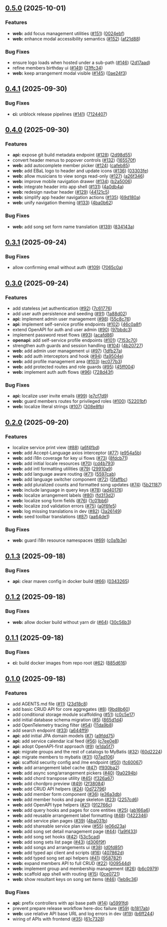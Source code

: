 ## [0.5.0](https://github.com/homeputers/ebal-v2/compare/v0.4.1...v0.5.0) (2025-10-01)

### Features

* **web:** add focus management utilities ([#151](https://github.com/homeputers/ebal-v2/issues/151)) ([0024ebf](https://github.com/homeputers/ebal-v2/commit/0024ebfb9145eda109dabc6350f4f635e97dd4cc))
* **web:** enhance modal accessibility semantics ([#152](https://github.com/homeputers/ebal-v2/issues/152)) ([af21d88](https://github.com/homeputers/ebal-v2/commit/af21d88fe76994cad9d3f7104285a5dcbbb3d5fa))

### Bug Fixes

* ensure logo loads when hosted under a sub-path ([#146](https://github.com/homeputers/ebal-v2/issues/146)) ([2d17aad](https://github.com/homeputers/ebal-v2/commit/2d17aad1e4e345432a9500f54df278cedad1357c))
* refine members birthday ui ([#149](https://github.com/homeputers/ebal-v2/issues/149)) ([31ffc34](https://github.com/homeputers/ebal-v2/commit/31ffc345841e7b1e582c5ff689c8c96336fa38a9))
* **web:** keep arrangement modal visible ([#145](https://github.com/homeputers/ebal-v2/issues/145)) ([0ae24f3](https://github.com/homeputers/ebal-v2/commit/0ae24f3337d8313460520419ae3ec26a76b80b33))
## [0.4.1](https://github.com/homeputers/ebal-v2/compare/v0.4.0...v0.4.1) (2025-09-30)

### Bug Fixes

* **ci:** unblock release pipelines ([#141](https://github.com/homeputers/ebal-v2/issues/141)) ([7124407](https://github.com/homeputers/ebal-v2/commit/7124407163f232be9d7ac2e12c083f1858ed08c8))
## [0.4.0](https://github.com/homeputers/ebal-v2/compare/v0.3.1...v0.4.0) (2025-09-30)

### Features

* **api:** expose git build metadata endpoint ([#128](https://github.com/homeputers/ebal-v2/issues/128)) ([2d98d55](https://github.com/homeputers/ebal-v2/commit/2d98d558b1b9fdda2cf38ed8ccf5b4720c2c3089))
* convert header menus to popover controls ([#132](https://github.com/homeputers/ebal-v2/issues/132)) ([165570f](https://github.com/homeputers/ebal-v2/commit/165570f01d34f2f19ca4e5eacd13415265e98954))
* **web:** add autocomplete member picker ([#124](https://github.com/homeputers/ebal-v2/issues/124)) ([cafeb85](https://github.com/homeputers/ebal-v2/commit/cafeb8528bdf83ffe399910eea3a37fc255ecb52))
* **web:** add EBaL logo to header and update icons ([#136](https://github.com/homeputers/ebal-v2/issues/136)) ([03303fe](https://github.com/homeputers/ebal-v2/commit/03303fe3376eef00afe1d0f092e8609fd42b9655))
* **web:** allow musicians to view songs read-only ([#127](https://github.com/homeputers/ebal-v2/issues/127)) ([a26f346](https://github.com/homeputers/ebal-v2/commit/a26f346e744546045b426921e9a418af5e7ce0f9))
* **web:** improve mobile navigation drawer ([#134](https://github.com/homeputers/ebal-v2/issues/134)) ([b2a5006](https://github.com/homeputers/ebal-v2/commit/b2a500629e5e9e8f087b3f4259e83a3db2c0ca29))
* **web:** integrate header into app shell ([#131](https://github.com/homeputers/ebal-v2/issues/131)) ([4a0db4a](https://github.com/homeputers/ebal-v2/commit/4a0db4a560f91fedb9854b0f2f50b364dfa4e6e1))
* **web:** redesign navbar header ([#129](https://github.com/homeputers/ebal-v2/issues/129)) ([44121c5](https://github.com/homeputers/ebal-v2/commit/44121c56ceb85508cde04aa8db50fd921b27f144))
* **web:** simplify app header navigation actions ([#135](https://github.com/homeputers/ebal-v2/issues/135)) ([69d180a](https://github.com/homeputers/ebal-v2/commit/69d180adc11444fdb95a74116cb30b88db90f61d))
* **web:** unify navigation theming ([#133](https://github.com/homeputers/ebal-v2/issues/133)) ([4ba0b62](https://github.com/homeputers/ebal-v2/commit/4ba0b625fcdbdf1fc810000c31d987e97e0c4ecf))

### Bug Fixes

* **web:** add song set form name translation ([#139](https://github.com/homeputers/ebal-v2/issues/139)) ([834143a](https://github.com/homeputers/ebal-v2/commit/834143ac69478ff0e9420c0ca256cb690d934971))
## [0.3.1](https://github.com/homeputers/ebal-v2/compare/v0.3.0...v0.3.1) (2025-09-24)

### Bug Fixes

* allow confirming email without auth ([#109](https://github.com/homeputers/ebal-v2/issues/109)) ([7065c0a](https://github.com/homeputers/ebal-v2/commit/7065c0ad9f9794662c765bf2767a6f4d10638162))
## [0.3.0](https://github.com/homeputers/ebal-v2/compare/v0.2.0...v0.3.0) (2025-09-24)

### Features

* add stateless jwt authentication ([#92](https://github.com/homeputers/ebal-v2/issues/92)) ([7c61776](https://github.com/homeputers/ebal-v2/commit/7c617761092f75eb213715346589cf71ebcec0b4))
* add user auth persistence and seeding ([#91](https://github.com/homeputers/ebal-v2/issues/91)) ([1a88d02](https://github.com/homeputers/ebal-v2/commit/1a88d02c4e958fb8bb7309efb03d4ff0c0005867))
* **api:** implement admin user management ([#98](https://github.com/homeputers/ebal-v2/issues/98)) ([55c8c76](https://github.com/homeputers/ebal-v2/commit/55c8c760b7f76a9dd2d01eb602c5a62848baa001))
* **api:** implement self-service profile endpoints ([#102](https://github.com/homeputers/ebal-v2/issues/102)) ([46c0a8f](https://github.com/homeputers/ebal-v2/commit/46c0a8fde3210a56e9aa3dfa4d1c6909196edb61))
* extend OpenAPI for auth and user admin ([#90](https://github.com/homeputers/ebal-v2/issues/90)) ([97bbdc3](https://github.com/homeputers/ebal-v2/commit/97bbdc324e313bf6ed11e4621e3163627f56cedb))
* implement password reset flows ([#93](https://github.com/homeputers/ebal-v2/issues/93)) ([acafd86](https://github.com/homeputers/ebal-v2/commit/acafd86d5fa852ebba8bf9fe9944c5cdf3e6c175))
* **openapi:** add self-service profile endpoints ([#101](https://github.com/homeputers/ebal-v2/issues/101)) ([7153c70](https://github.com/homeputers/ebal-v2/commit/7153c7084d0af310b6294f2934f22292a1892018))
* strengthen auth guards and session handling ([#104](https://github.com/homeputers/ebal-v2/issues/104)) ([4b20727](https://github.com/homeputers/ebal-v2/commit/4b20727e6268c903513ee1f3f0c0762c14eb6988))
* **web:** add admin user management ui ([#97](https://github.com/homeputers/ebal-v2/issues/97)) ([1dfb27a](https://github.com/homeputers/ebal-v2/commit/1dfb27ad843edabd05de1ceaf6d8d18c65749ba3))
* **web:** add auth interceptors and hook ([#94](https://github.com/homeputers/ebal-v2/issues/94)) ([fa9504e](https://github.com/homeputers/ebal-v2/commit/fa9504ee62526613ef9dc0186450ec0b4009e4e7))
* **web:** add profile management area ([#103](https://github.com/homeputers/ebal-v2/issues/103)) ([ec077b3](https://github.com/homeputers/ebal-v2/commit/ec077b3074b8d742e398f526063a702ecf05288c))
* **web:** add protected routes and role guards ([#95](https://github.com/homeputers/ebal-v2/issues/95)) ([45ff004](https://github.com/homeputers/ebal-v2/commit/45ff00444e6a53f5bb3ed5d825803c7acb432fa5))
* **web:** implement auth auth flows ([#96](https://github.com/homeputers/ebal-v2/issues/96)) ([728d43f](https://github.com/homeputers/ebal-v2/commit/728d43f011f3b11ee22071f943593cc851a8d5e5))

### Bug Fixes

* **api:** localize user invite emails ([#99](https://github.com/homeputers/ebal-v2/issues/99)) ([e7cf7d9](https://github.com/homeputers/ebal-v2/commit/e7cf7d99dcbf0f94cab6d29de67082f051c38516))
* **web:** guard members routes for privileged roles ([#100](https://github.com/homeputers/ebal-v2/issues/100)) ([52201bf](https://github.com/homeputers/ebal-v2/commit/52201bfb17b1edd8ddd58ec965160465bde7b2d5))
* **web:** localize literal strings ([#107](https://github.com/homeputers/ebal-v2/issues/107)) ([308e8fb](https://github.com/homeputers/ebal-v2/commit/308e8fb2a2fd6ab57c1559831471460f361c7f19))
## [0.2.0](https://github.com/homeputers/ebal-v2/compare/v0.1.3...v0.2.0) (2025-09-20)

### Features

* localize service print view ([#88](https://github.com/homeputers/ebal-v2/issues/88)) ([a6f4fbd](https://github.com/homeputers/ebal-v2/commit/a6f4fbdc4be8166024f526cd27e8c90de13fc6f1))
* **web:** add Accept-Language axios interceptor ([#77](https://github.com/homeputers/ebal-v2/issues/77)) ([e954a5b](https://github.com/homeputers/ebal-v2/commit/e954a5b5387d579588c60787d683c5930ec73859))
* **web:** add i18n coverage for key ui flows ([#73](https://github.com/homeputers/ebal-v2/issues/73)) ([8fdcb71](https://github.com/homeputers/ebal-v2/commit/8fdcb7180520cd125d4aa33b96e981921d598754))
* **web:** add initial locale resources ([#70](https://github.com/homeputers/ebal-v2/issues/70)) ([cd4b793](https://github.com/homeputers/ebal-v2/commit/cd4b793e087a8bf55981f395931816a8b827c96b))
* **web:** add intl formatting utilities ([#79](https://github.com/homeputers/ebal-v2/issues/79)) ([29910a9](https://github.com/homeputers/ebal-v2/commit/29910a9d89bccdc2b30dd8f215273a1cd0556af6))
* **web:** add language aware routing ([#71](https://github.com/homeputers/ebal-v2/issues/71)) ([5597cab](https://github.com/homeputers/ebal-v2/commit/5597cab0f4d8e211efaa5585ecec4b2f5a64a441))
* **web:** add language switcher component ([#72](https://github.com/homeputers/ebal-v2/issues/72)) ([5faffbc](https://github.com/homeputers/ebal-v2/commit/5faffbc3881b383a9ae54a0b3e072278c407d5e3))
* **web:** add pluralized counts and formatted song updates ([#74](https://github.com/homeputers/ebal-v2/issues/74)) ([5b21187](https://github.com/homeputers/ebal-v2/commit/5b211873012f0785c82b23aaa9411fe4f92e89a3))
* **web:** include language in query keys ([#78](https://github.com/homeputers/ebal-v2/issues/78)) ([ad40176](https://github.com/homeputers/ebal-v2/commit/ad4017672a7b65aaaaac5b243c6341327d963f83))
* **web:** localize arrangement labels ([#80](https://github.com/homeputers/ebal-v2/issues/80)) ([fd313d2](https://github.com/homeputers/ebal-v2/commit/fd313d266b5849d06f97f817acfcf97e0246f178))
* **web:** localize song form fields ([#76](https://github.com/homeputers/ebal-v2/issues/76)) ([1c01bb6](https://github.com/homeputers/ebal-v2/commit/1c01bb63d2d2c15de073e3f2590ebdfb35089a83))
* **web:** localize zod validation errors ([#75](https://github.com/homeputers/ebal-v2/issues/75)) ([a0f6fe5](https://github.com/homeputers/ebal-v2/commit/a0f6fe51966bd0ac93a8aa523b71327d40c0f5da))
* **web:** log missing translations in dev ([#82](https://github.com/homeputers/ebal-v2/issues/82)) ([3a26149](https://github.com/homeputers/ebal-v2/commit/3a26149052ebbdd94170d72aba5ca8b978ff90eb))
* **web:** seed toolbar translations ([#87](https://github.com/homeputers/ebal-v2/issues/87)) ([aa64de1](https://github.com/homeputers/ebal-v2/commit/aa64de12f9f626bb9c722acaf0a3d2e4540202c3))

### Bug Fixes

* **web:** guard i18n resource namespaces ([#69](https://github.com/homeputers/ebal-v2/issues/69)) ([c0a1b3e](https://github.com/homeputers/ebal-v2/commit/c0a1b3ef05e1d8a74c40e11209340645f079123e))
## [0.1.3](https://github.com/homeputers/ebal-v2/compare/v0.1.2...v0.1.3) (2025-09-18)

### Bug Fixes

* **api:** clear maven config in docker build ([#66](https://github.com/homeputers/ebal-v2/issues/66)) ([0343265](https://github.com/homeputers/ebal-v2/commit/03432650cdbd4de85343dda70d256c90912cf95f))
## [0.1.2](https://github.com/homeputers/ebal-v2/compare/v0.1.1...v0.1.2) (2025-09-18)

### Bug Fixes

* **web:** allow docker build without yarn dir ([#64](https://github.com/homeputers/ebal-v2/issues/64)) ([30c56b3](https://github.com/homeputers/ebal-v2/commit/30c56b39cee9fa120c66dc168386ab0f19fe1966))
## [0.1.1](https://github.com/homeputers/ebal-v2/compare/v0.1.0...v0.1.1) (2025-09-18)

### Bug Fixes

* **ci:** build docker images from repo root ([#62](https://github.com/homeputers/ebal-v2/issues/62)) ([885d616](https://github.com/homeputers/ebal-v2/commit/885d616a6074d12a176d24b8e408d67de3dafe91))
## [0.1.0](https://github.com/homeputers/ebal-v2/compare/865d1d4e266d7aa8061ef3e390883a4e9a0d734c...v0.1.0) (2025-09-18)

### Features

* add AGENTS.md file ([#11](https://github.com/homeputers/ebal-v2/issues/11)) ([23d18c8](https://github.com/homeputers/ebal-v2/commit/23d18c8d42e0b9126bde8afebef7da9571e68161))
* add basic CRUD API for core aggregates ([#8](https://github.com/homeputers/ebal-v2/issues/8)) ([9bd8b60](https://github.com/homeputers/ebal-v2/commit/9bd8b60e5400b2de5f380702bb9fa760fb5c6bfd))
* add conditional storage module scaffolding ([#51](https://github.com/homeputers/ebal-v2/issues/51)) ([c0c5e17](https://github.com/homeputers/ebal-v2/commit/c0c5e17146da42ccc24303d29462b540c2270055))
* add initial database schema migration ([#5](https://github.com/homeputers/ebal-v2/issues/5)) ([865d1d4](https://github.com/homeputers/ebal-v2/commit/865d1d4e266d7aa8061ef3e390883a4e9a0d734c))
* add OpenTelemetry tracing filter ([#54](https://github.com/homeputers/ebal-v2/issues/54)) ([11da9b8](https://github.com/homeputers/ebal-v2/commit/11da9b8379b97cebe348323694da9e9eb50f49cd))
* add search endpoint ([#33](https://github.com/homeputers/ebal-v2/issues/33)) ([a644ff9](https://github.com/homeputers/ebal-v2/commit/a644ff91f98583a72bd6e5100d68982d09d3ca61))
* **api:** add initial JPA domain models ([#7](https://github.com/homeputers/ebal-v2/issues/7)) ([a9fdd75](https://github.com/homeputers/ebal-v2/commit/a9fdd7508740d0bc26a6a6d29f38625c9232e65e))
* **api:** add service calendar ical feed ([#56](https://github.com/homeputers/ebal-v2/issues/56)) ([c7ee0e8](https://github.com/homeputers/ebal-v2/commit/c7ee0e85aae67c600e32df386860c44826c5af68))
* **api:** adopt OpenAPI-first approach ([#9](https://github.com/homeputers/ebal-v2/issues/9)) ([e1da5f7](https://github.com/homeputers/ebal-v2/commit/e1da5f74c671e9efa2215874cdf419c2cc674898))
* **api:** migrate groups and the rest of catalogs to MyBatis ([#32](https://github.com/homeputers/ebal-v2/issues/32)) ([60d2224](https://github.com/homeputers/ebal-v2/commit/60d2224db164d87e5e72ddbbf7ad1edbce8c38e4))
* **api:** migrate members to mybatis ([#31](https://github.com/homeputers/ebal-v2/issues/31)) ([07ad106](https://github.com/homeputers/ebal-v2/commit/07ad106c60096a468182747d88269c1c2aeb9a65))
* **api:** scaffold security config and /me endpoint ([#50](https://github.com/homeputers/ebal-v2/issues/50)) ([fc60067](https://github.com/homeputers/ebal-v2/commit/fc60067905ce3f20959bf0a771f6cfb4e07e9370))
* **web:** add arrangement label cache ([#47](https://github.com/homeputers/ebal-v2/issues/47)) ([f930ba2](https://github.com/homeputers/ebal-v2/commit/f930ba26a1d757265e62ac1e7887c137968c5068))
* **web:** add async song/arrangement pickers ([#40](https://github.com/homeputers/ebal-v2/issues/40)) ([9a0294b](https://github.com/homeputers/ebal-v2/commit/9a0294b61f3d98921c3e7092de08326c0baabccf))
* **web:** add chord transpose utility ([#45](https://github.com/homeputers/ebal-v2/issues/45)) ([f326a67](https://github.com/homeputers/ebal-v2/commit/f326a679a5eead502c96f5a828c467c37f5a4076))
* **web:** add chordpro preview ([#49](https://github.com/homeputers/ebal-v2/issues/49)) ([2f38084](https://github.com/homeputers/ebal-v2/commit/2f380847966d5515aab5fb0bf1940b4c95f70fb7))
* **web:** add CRUD API helpers ([#24](https://github.com/homeputers/ebal-v2/issues/24)) ([0d72796](https://github.com/homeputers/ebal-v2/commit/0d727960f75c9912554d12e452355f20c81ac8da))
* **web:** add member form component ([#36](https://github.com/homeputers/ebal-v2/issues/36)) ([e36a3db](https://github.com/homeputers/ebal-v2/commit/e36a3dbf2f76ed5e67e36b9dce5c95901f641aa5))
* **web:** add member hooks and page skeleton ([#23](https://github.com/homeputers/ebal-v2/issues/23)) ([2257cd6](https://github.com/homeputers/ebal-v2/commit/2257cd6592a8acfebe82c5c1d17abb14d1850db3))
* **web:** add OpenAPI type helpers ([#21](https://github.com/homeputers/ebal-v2/issues/21)) ([912766c](https://github.com/homeputers/ebal-v2/commit/912766c5ea7472181035d1c1542e613ece6b51c1))
* **web:** add query hooks and pages for core entities ([#25](https://github.com/homeputers/ebal-v2/issues/25)) ([ab166a6](https://github.com/homeputers/ebal-v2/commit/ab166a6a297b435e63007209c7791059ac1f67c8))
* **web:** add reusable arrangement label formatting ([#48](https://github.com/homeputers/ebal-v2/issues/48)) ([1422346](https://github.com/homeputers/ebal-v2/commit/1422346f06b63e3c0f296c72a8e3bb1d7468e774))
* **web:** add service plan pages ([#39](https://github.com/homeputers/ebal-v2/issues/39)) ([4ba031b](https://github.com/homeputers/ebal-v2/commit/4ba031bfecde013f78a8eae345378f7428a6743d))
* **web:** add shareable service plan view ([#55](https://github.com/homeputers/ebal-v2/issues/55)) ([e06d23a](https://github.com/homeputers/ebal-v2/commit/e06d23ac029dfcd8f0d5cda0b7b276775f88b26c))
* **web:** add song set detail management page ([#44](https://github.com/homeputers/ebal-v2/issues/44)) ([1a9f433](https://github.com/homeputers/ebal-v2/commit/1a9f4333b149d6dfa849badd394ca4225dfa90dd))
* **web:** add song set hooks ([#42](https://github.com/homeputers/ebal-v2/issues/42)) ([53c5cad](https://github.com/homeputers/ebal-v2/commit/53c5cad835e645fea4016d0f73358fbf3cafa269))
* **web:** add song sets list page ([#43](https://github.com/homeputers/ebal-v2/issues/43)) ([d306f9f](https://github.com/homeputers/ebal-v2/commit/d306f9fff2c5b6ccb6de8e36b189e22859be7f06))
* **web:** add songs and arrangements ui ([#38](https://github.com/homeputers/ebal-v2/issues/38)) ([d0fd85f](https://github.com/homeputers/ebal-v2/commit/d0fd85f0e8a7d017e57576e73e74ad4950a2bb82))
* **web:** add typed api client and scripts ([#16](https://github.com/homeputers/ebal-v2/issues/16)) ([407862d](https://github.com/homeputers/ebal-v2/commit/407862d0e9fff9a2e0b4364f4f83f187177fc0c1))
* **web:** add typed song set api helpers ([#41](https://github.com/homeputers/ebal-v2/issues/41)) ([958782f](https://github.com/homeputers/ebal-v2/commit/958782f96ac2ad1e08f19dd99c3e3286856fe65d))
* **web:** expand members API to full CRUD ([#22](https://github.com/homeputers/ebal-v2/issues/22)) ([009544d](https://github.com/homeputers/ebal-v2/commit/009544de6d58af1c8ea0fb78ba5d7baf291cb67f))
* **web:** implement group and membership management ([#26](https://github.com/homeputers/ebal-v2/issues/26)) ([b6c0979](https://github.com/homeputers/ebal-v2/commit/b6c0979b1780333b1266741f46fde67f51808fad))
* **web:** scaffold app shell with routing ([#15](https://github.com/homeputers/ebal-v2/issues/15)) ([0ce0721](https://github.com/homeputers/ebal-v2/commit/0ce07213afc9221833a6901735da3a5611a9dc74))
* **web:** show resultant keys on song set items ([#46](https://github.com/homeputers/ebal-v2/issues/46)) ([1eb9c36](https://github.com/homeputers/ebal-v2/commit/1eb9c36aafffe91f75ebdc7d4194483666b2b356))

### Bug Fixes

* **api:** prefix controllers with api base path ([#14](https://github.com/homeputers/ebal-v2/issues/14)) ([a5991fd](https://github.com/homeputers/ebal-v2/commit/a5991fdad54acc98f628ea91d3b09aa59b2a47a4))
* prevent prepare release workflow here-doc failure ([#59](https://github.com/homeputers/ebal-v2/issues/59)) ([b1817ab](https://github.com/homeputers/ebal-v2/commit/b1817ab3086bedc2eb00593a7772f6a56e3b0dc3))
* **web:** use relative API base URL and log errors in dev ([#19](https://github.com/homeputers/ebal-v2/issues/19)) ([b6ff244](https://github.com/homeputers/ebal-v2/commit/b6ff24404b151a67c534543a3f9f3da149401dcb))
* wiring of APIs with frontend ([#35](https://github.com/homeputers/ebal-v2/issues/35)) ([61c7328](https://github.com/homeputers/ebal-v2/commit/61c73286841ac7c9cf5c2da8173d4fb9ebededfd))
